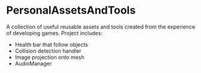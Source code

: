 # PersonalAssetsAndTools
A collection of useful reusable assets and tools created from the experience of developing games.
Project includes:
- Health bar that follow objects
- Collision detection handler
- Image projection onto mesh
- AudioManager